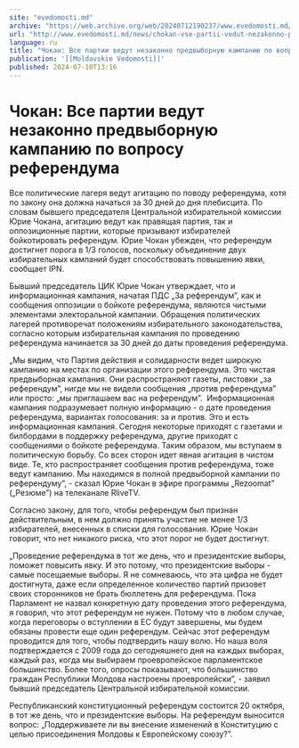 ```yaml
---
site: "evedomosti.md"
archive: "https://web.archive.org/web/20240712190237/www.evedomosti.md/news/chokan-vse-partii-vedut-nezakonno-predvybornuyu-kampaniyu-po"
url: "http://www.evedomosti.md/news/chokan-vse-partii-vedut-nezakonno-predvybornuyu-kampaniyu-po"
language: ru
title: "Чокан: Все партии ведут незаконно предвыборную кампанию по вопросу референдума"
publication: '[[Moldavskie Vedomosti]]'
published: 2024-07-10T13:16
---
```


# Чокан: Все партии ведут незаконно предвыборную кампанию по вопросу референдума

Все политические лагеря ведут агитацию по поводу референдума, хотя по закону она должна начаться за 30 дней до дня плебисцита. По словам бывшего председателя Центральной избирательной комиссии Юрие Чокана, агитацию ведут как правящая партия, так и оппозиционные партии, которые призывают избирателей бойкотировать референдум. Юрие Чокан убежден, что референдум достигнет порога в 1/3 голосов, поскольку объединение двух избирательных кампаний будет способствовать повышению явки, сообщает IPN.

Бывший председатель ЦИК Юрие Чокан утверждает, что и информационная кампания, начатая ПДС „За референдум”, как и сообщения оппозиции о бойкоте референдума, являются чистыми элементами электоральной кампании. Обращения политических лагерей противоречат положениям избирательного законодательства, согласно которым избирательная кампания по проведению референдума начинается за 30 дней до даты проведения референдума.

„Мы видим, что Партия действия и солидарности ведет широкую кампанию на местах по организации этого референдума. Это чистая предвыборная кампания. Они распространяют газеты, листовки „за референдум”, нигде мы не видели сообщения „против референдума” или просто: „мы приглашаем вас на референдум”.  Информационная кампания подразумевает полную информацию - о дате проведения референдума, вариантах голосования: за и против. Это и есть информационная кампания. Сегодня некоторые приходят с газетами и билбордами в поддержку референдума, другие приходят с сообщениями о бойкоте референдума. Таким образом, мы вступаем в политическую борьбу. Со всех сторон идет явная агитация в чистом виде. Те, кто распространяет сообщения против референдума, тоже ведут кампанию. Мы находимся в полной предвыборной кампании по референдуму”, - сказал Юрие Чокан в эфире программы „Rezoomat” („Резюме”) на телеканале RliveTV.

Согласно закону, для того, чтобы референдум был признан действительным, в нем должно принять участие не менее 1/3 избирателей, внесенных в списки для голосования. Юрие Чокан говорит, что нет никакого риска, что этот порог не будет достигнут.

„Проведение референдума в тот же день, что и президентские выборы, поможет повысить явку. И это потому, что президентские выборы - самые посещаемые выборы. Я не сомневаюсь, что эта цифра не будет достигнута, даже если определенное количество партий призовет своих сторонников не брать бюллетень для референдума. Пока Парламент не назвал конкретную дату проведения этого референдума, я говорил, что этот референдум не нужен. Потому что в любом случае, когда переговоры о вступлении в ЕС будут завершены, мы будем обязаны провести еще один референдум. Сейчас этот референдум проводится для того, чтобы подтвердить нашу волю. Но наша воля подтверждается с 2009 года до сегодняшнего дня на каждых выборах, каждый раз, когда мы выбираем проевропейское парламентское большинство. Более того, опросы показывают, что большинство граждан Республики Молдова настроены проевропейски”, - заявил бывший председатель Центральной избирательной комиссии.

Республиканский конституционный референдум состоится 20 октября, в тот же день, что и президентские выборы. На референдум выносится вопрос: „Поддерживаете ли вы внесение изменений в Конституцию с целью присоединения Молдовы к Европейскому союзу?”.